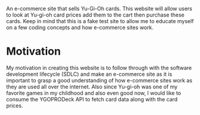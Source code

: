 An e-commerce site that sells Yu-Gi-Oh cards. This website will allow users to look at Yu-gi-oh card prices add them to the cart then purchase these cards. Keep in mind that this is a fake test site to allow me to educate myself on a few coding concepts and how e-commerce sites work.

# Motivation
My motivation in creating this website is to follow through with the software development lifecycle (SDLC) and make an e-commerce site as it is important to grasp a good understanding of how e-commerce sites work as they are used all over the internet. Also since Yu-gi-oh was one of my favorite games in my childhood and also even good now, I would like to consume the YGOPRODeck API to fetch card data along with the card prices. 

